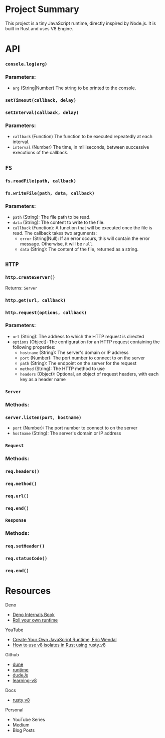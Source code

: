 # Project Summary

This project is a tiny JavaScript runtime, directly inspired by Node.js. It is built in Rust and uses V8 Engine. 


# API

### `console.log(arg)`
### Parameters:
- `arg` (String|Number) The string to be printed to the console.

### `setTimeout(callback, delay)`
### `setInterval(callback, delay)`
### Parameters:
- `callback` (Function) The function to be executed repeatedly at each interval.
- `interval` (Number) The time, in milliseconds, between successive executions of the callback.

## `FS`
### `fs.readFile(path, callback)`
### `fs.writeFile(path, data, callback)`
### Parameters:
- `path` (String): The file path to be read.
- `data` (String): The content to write to the file.
- `callback` (Function): A function that will be executed once the file is read. The callback takes two arguments:
  - `error` (String|Null): If an error occurs, this will contain the error message. Otherwise, it will be `null`.
  - `data` (String): The content of the file, returned as a string.

## `HTTP`
### `http.createServer()`
  Returns: `Server`



### `http.get(url, callback)`
### `http.request(options, callback)`
### Parameters:
- `url` (String): The address to which the HTTP request is directed
- `options` (Object): The configuration for an HTTP request containing the following properties: 
  - `hostname` (String): The server's domain or IP address 
  - `port` (Number): The port number to connect to on the server 
  - `path` (String): The endpoint on the server for the request 
  - `method` (String): The HTTP method to use 
  - `headers` (Object): Optional, an object of request headers, with each key as a header name 

### `Server`
### Methods: 
### `server.listen(port, hostname)`
  - `port` (Number): The port number to connect to on the server 
  - `hostname` (String): The server's domain or IP address 

### `Request` 
### Methods: 
### `req.headers()`
### `req.method()`
### `req.url()`
### `req.end()`

### `Response` 
### Methods: 
### `req.setHeader()`
### `req.statusCode()`
### `req.end()`

# Resources  
Deno
- [Deno Internals Book](https://choubey.gitbook.io/internals-of-deno)
- [Roll your own runtime](https://deno.com/blog/roll-your-own-javascript-runtime) 

YouTube
- [Create Your Own JavaScript Runtime, Eric Wendal](https://www.youtube.com/watch?v=ynNDmp7hBdo&t=1s)
- [How to use v8 isolates in Rust using rusty_v8](https://www.youtube.com/watch?v=ZzbmcQv-VJc&t=637s) 

Github
- [dune](https://github.com/aalykiot/dune)
- [runtime](https://github.com/novel-js/runtime)
- [dudeJs](https://github.com/ghost8395/dudeJS) 
- [learning-v8](https://github.com/danbev/learning-v8)

Docs
- [rusty_v8](https://docs.rs/rusty_v8/latest/rusty_v8/)

Personal
- YouTube Series 
- Medium
- Blog Posts
